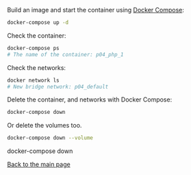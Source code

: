 Build an image and start the container using [Docker Compose](https://docs.docker.com/compose/):

```bash
docker-compose up -d
```

Check the container:

```bash
docker-compose ps
# The name of the container: p04_php_1
```

Check the networks:

```bash
docker network ls
# New bridge network: p04_default
```

Delete the container, and networks with Docker Compose:

```bash
docker-compose down
```

Or delete the volumes too.

```bash
docker-compose down --volume
```

docker-compose down

[Back to the main page](../../README.md)